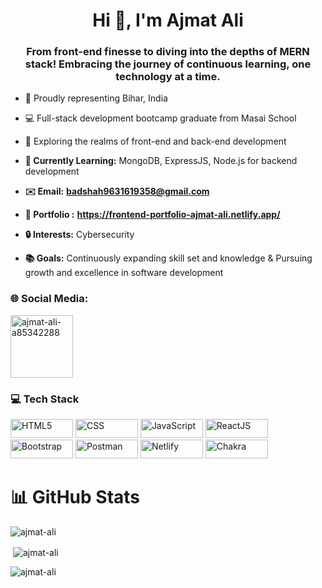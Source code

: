 <h1 align="center">Hi 👋, I'm Ajmat Ali</h1>
<h3 align="center">From front-end finesse to diving into the depths of MERN stack! Embracing the journey of continuous learning, one technology at a time.</h3>

- 🏫 Proudly representing Bihar, India

- 💻 Full-stack development bootcamp graduate from Masai School
  
- 🚀 Exploring the realms of front-end and back-end development

- **🔨 Currently Learning:**  MongoDB, ExpressJS, Node.js for backend development

- **✉️ Email:** **badshah9631619358@gmail.com**

- **💼 Portfolio :** **https://frontend-portfolio-ajmat-ali.netlify.app/** 

- **🔒 Interests:**
                Cybersecurity

- **📚 Goals:**
           Continuously expanding skill set and knowledge &
           Pursuing growth and excellence in software development

<h3 align="left">🌐 Social Media:</h3>
<p align="left">
<a href="https://linkedin.com/in/ajmat-ali-a85342288" target="blank"><img align="center" src="https://camo.githubusercontent.com/d94940866c98cb4fca5783c4e8ac95776d2f52df6bbf3d5ab9e30d76836f30ae/68747470733a2f2f696d672e736869656c64732e696f2f62616467652f4c696e6b6564496e2d2532333030373742352e7376673f6c6f676f3d6c696e6b6564696e266c6f676f436f6c6f723d7768697465" alt="ajmat-ali-a85342288" width="100px" /></a>
</p>

 <h3 align="left">💻 Tech Stack</h3>
    <p align="left">  
        <img src="https://camo.githubusercontent.com/5e7e215d9ff3a7c2e96d09232c11b2205565c841d1129dd2185ebd967284121f/68747470733a2f2f696d672e736869656c64732e696f2f62616467652f68746d6c352d2532334533344632362e7376673f7374796c653d666f722d7468652d6261646765266c6f676f3d68746d6c35266c6f676f436f6c6f723d7768697465"
          alt="HTML5"
          width="100px"
          height="30"
        />
        <img src="https://camo.githubusercontent.com/6531a4161596e3d9fdab3d0499a7b7ce5c5c8b568be219f3e9707af042e575d2/68747470733a2f2f696d672e736869656c64732e696f2f62616467652f637373332d2532333135373242362e7376673f7374796c653d666f722d7468652d6261646765266c6f676f3d63737333266c6f676f436f6c6f723d7768697465"
          alt="CSS"
          width="100px"
          height="30"
        />
        <img src="https://camo.githubusercontent.com/53ec2e58e03ba275d9b3a386abd96a243cf744a1a7121bdf8262fc8ae6ebc335/68747470733a2f2f696d672e736869656c64732e696f2f62616467652f6a6176617363726970742d2532333332333333302e7376673f7374796c653d666f722d7468652d6261646765266c6f676f3d6a617661736372697074266c6f676f436f6c6f723d253233463744463145"
          alt="JavaScript"
         width="100px"
          height="30"
        />
        <img src="https://camo.githubusercontent.com/3babc94d778f96441b3a66615fb5ee88c6ed04f174ed49b04df92b071a7d0e80/68747470733a2f2f696d672e736869656c64732e696f2f62616467652f72656163742d2532333230323332612e7376673f7374796c653d666f722d7468652d6261646765266c6f676f3d7265616374266c6f676f436f6c6f723d253233363144414642"
          alt="ReactJS"
          width="100px"
          height="30"
        />
        <img src="https://camo.githubusercontent.com/57396ca28ed73547fcc53dc43c059550f0fd7233ab6ac26fd40d65ad0d3018d0/68747470733a2f2f696d672e736869656c64732e696f2f62616467652f626f6f7473747261702d2532333536334437432e7376673f7374796c653d666f722d7468652d6261646765266c6f676f3d626f6f747374726170266c6f676f436f6c6f723d7768697465"
          alt="Bootstrap"
          width="100px"
          height="30"
        />
        <img src="https://camo.githubusercontent.com/8bc77ae2c6ec0a97c7692ec54d53c49d3c4637e9c64ee63f7b45cf14a50e8177/68747470733a2f2f696d672e736869656c64732e696f2f62616467652f506f73746d616e2d4646364333373f7374796c653d666f722d7468652d6261646765266c6f676f3d706f73746d616e266c6f676f436f6c6f723d7768697465"
          alt="Postman"
          width="100px"
          height="30"
        />
        <img src="https://camo.githubusercontent.com/2aa883d52783b24f65681fa3a20b76e914ca9cdbda511170ddae263b8c692c2e/68747470733a2f2f696d672e736869656c64732e696f2f62616467652f6e65746c6966792d2532333030303030302e7376673f7374796c653d666f722d7468652d6261646765266c6f676f3d6e65746c696679266c6f676f436f6c6f723d23303043374237"
          alt="Netlify"
          width="100px"
          height="30"
        />
        <img src="https://camo.githubusercontent.com/f10a09d787a2711827baf1afaf040dbc50111dc399b1ecbb8a77f77931ebffb0/68747470733a2f2f696d672e736869656c64732e696f2f62616467652f6368616b72612d2532333445443143352e7376673f7374796c653d666f722d7468652d6261646765266c6f676f3d6368616b72617569266c6f676f436f6c6f723d7768697465"
          alt="Chakra"
          width="100px"
          height="30"
        />
    </p>
    <h1>📊 GitHub Stats</h1>
    <p>
      <img
        align="left"
        src="https://github-readme-stats.vercel.app/api/top-langs?username=ajmat-ali&show_icons=true&locale=en&layout=compact"
        alt="ajmat-ali"
      />
    </p>
    <br/>
    <p>
      &nbsp;<img
        align="center"
        src="https://github-readme-stats.vercel.app/api?username=ajmat-ali&show_icons=true&locale=en"
        alt="ajmat-ali"
      />
    </p>
    <p>
      <img
        align="center"
        src="https://github-readme-streak-stats.herokuapp.com/?user=ajmat-ali&"
        alt="ajmat-ali"
      />
    </p>
